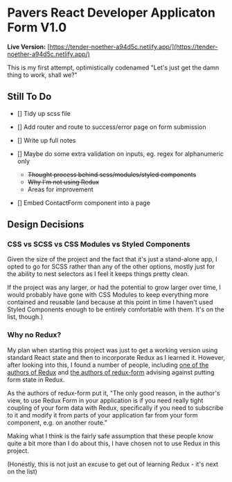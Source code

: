 # Pavers React Developer Applicaton Form V1.0

**Live Version:** [https://tender-noether-a94d5c.netlify.app/](https://tender-noether-a94d5c.netlify.app/)

This is my first attempt, optimistically codenamed "Let's just get the damn thing to work, shall we?"

## Still To Do

- [] Tidy up scss file
- [] Add router and route to success/error page on form submission
- [] Write up full notes
- [] Maybe do some extra validation on inputs, eg. regex for alphanumeric only

  - ~~Thought process behind scss/modules/styled components~~
  - ~~Why I'm not using Redux~~
  - Areas for improvement

- [] Embed ContactForm component into a page

## Design Decisions

### CSS vs SCSS vs CSS Modules vs Styled Components

Given the size of the project and the fact that it's just a stand-alone app, I opted to go for SCSS rather than any of the other options, mostly just for the ability to nest selectors as I feel it keeps things pretty clean.

If the project was any larger, or had the potential to grow larger over time, I would probably have gone with CSS Modules to keep everything more contained and reusable (and because at this point in time I haven't used Styled Components enough to be entirely comfortable with them. It's on the list, though.)

### Why no Redux?

My plan when starting this project was just to get a working version using standard React state and then to incorporate Redux as I learned it. However, after looking into this, I found a number of people, including [one of the authors of Redux](https://github.com/reduxjs/redux/issues/1287#issuecomment-175351978) and [the authors of redux-form](https://github.com/redux-form/redux-form/#user-content-%EF%B8%8F-attention-%EF%B8%8F) advising against putting form state in Redux.

As the authors of redux-form put it, "The only good reason, in the author's view, to use Redux Form in your application is if you need really tight coupling of your form data with Redux, specifically if you need to subscribe to it and modify it from parts of your application far from your form component, e.g. on another route."

Making what I think is the fairly safe assumption that these people know quite a bit more than I do about this, I have chosen not to use Redux in this project.

(Honestly, this is not just an excuse to get out of learning Redux - it's next on the list)
